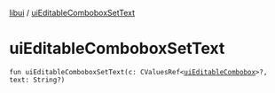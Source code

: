 [libui](README.md) / [uiEditableComboboxSetText](ui-editable-combobox-set-text.md)

# uiEditableComboboxSetText

`fun uiEditableComboboxSetText(c: CValuesRef<`[`uiEditableCombobox`](ui-editable-combobox.md)`>?, text: String?)`
